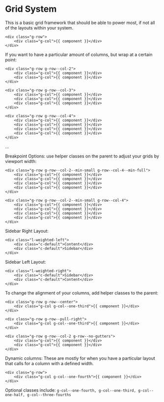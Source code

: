 # Grid System

This is a basic grid framework that should be able to power most, if not all of the layouts within your system.

```
<div class="g-row">
    <div class="g-col">{{ component }}</div>
</div>
```

If you want to have a particular amount of columns, but wrap at a certain point:

```
<div class="g-row g-row--col-2">
    <div class="g-col">{{ component }}</div>
    <div class="g-col">{{ component }}</div>
</div>
```
```
<div class="g-row g-row--col-3">
    <div class="g-col">{{ component }}</div>
    <div class="g-col">{{ component }}</div>
    <div class="g-col">{{ component }}</div>
</div>
```
```
<div class="g-row g-row--col-4">
    <div class="g-col">{{ component }}</div>
    <div class="g-col">{{ component }}</div>
    <div class="g-col">{{ component }}</div>
    <div class="g-col">{{ component }}</div>
</div>
```
...

Breakpoint Options:
use helper classes on the parent to adjust your grids by viewport width:

```
<div class="g-row g-row--col-2--min-small g-row--col-4--min-full">
    <div class="g-col">{{ component }}</div>
    <div class="g-col">{{ component }}</div>
    <div class="g-col">{{ component }}</div>
    <div class="g-col">{{ component }}</div>
</div>
```

```
<div class="g-row g-row--col-2--min-small g-row--col-4">
    <div class="g-col">{{ component }}</div>
    <div class="g-col">{{ component }}</div>
    <div class="g-col">{{ component }}</div>
    <div class="g-col">{{ component }}</div>
</div>
```

Sidebar Right Layout:

```
<div class="l-weighted-left">
    <div class="c-default">Content</div>
    <div class="c-default">Sidebar</div>
</div>
```

Sidebar Left Layout:

```
<div class="l-weighted-right">
    <div class="c-default">Sidebar</div>
    <div class="c-default">Content</div>
</div>
```

To change the alignment of your columns, add helper classes to the parent:

```
<div class="g-row g-row--center">
    <div class="g-col g-col--one-third">{{ component }}</div>
</div>
```
```
<div class="g-row g-row--pull-right">
    <div class="g-col g-col--one-third">{{ component }}</div>
</div>
```

```
<div class="g-row g-row--col-2 g-row--no-gutters">
    <div class="g-col">{{ component }}</div>
    <div class="g-col">{{ component }}</div>
</div>
```
Dynamic columns: These are mostly for when you have a particular layout that calls for a column with a defined width.

```
<div class="g-row">
    <div class="g-col g-col--one-fourth">{{ component }}</div>
</div>
```
Optional classes include: ```g-col--one-fourth, g-col--one-third, g-col--one-half, g-col--three-fourths```